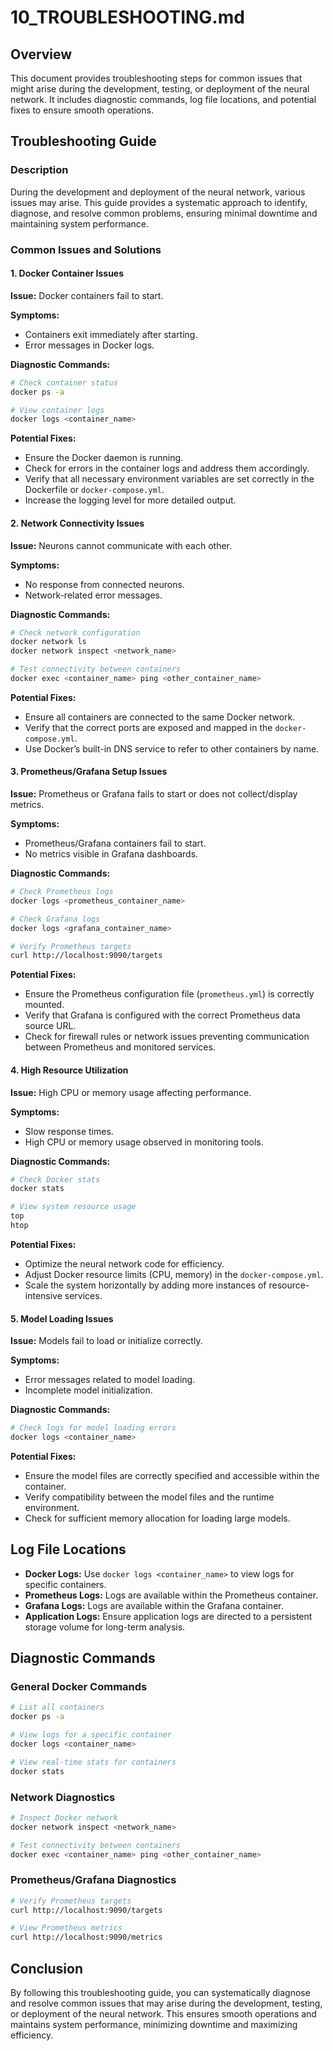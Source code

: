 # 10_TROUBLESHOOTING.md

## Overview

This document provides troubleshooting steps for common issues that might arise during the development, testing, or deployment of the neural network. It includes diagnostic commands, log file locations, and potential fixes to ensure smooth operations.

## Troubleshooting Guide

### Description

During the development and deployment of the neural network, various issues may arise. This guide provides a systematic approach to identify, diagnose, and resolve common problems, ensuring minimal downtime and maintaining system performance.

### Common Issues and Solutions

#### 1. Docker Container Issues

**Issue:** Docker containers fail to start.

**Symptoms:**
- Containers exit immediately after starting.
- Error messages in Docker logs.

**Diagnostic Commands:**
```sh
# Check container status
docker ps -a

# View container logs
docker logs <container_name>
```

**Potential Fixes:**
- Ensure the Docker daemon is running.
- Check for errors in the container logs and address them accordingly.
- Verify that all necessary environment variables are set correctly in the Dockerfile or `docker-compose.yml`.
- Increase the logging level for more detailed output.

#### 2. Network Connectivity Issues

**Issue:** Neurons cannot communicate with each other.

**Symptoms:**
- No response from connected neurons.
- Network-related error messages.

**Diagnostic Commands:**
```sh
# Check network configuration
docker network ls
docker network inspect <network_name>

# Test connectivity between containers
docker exec <container_name> ping <other_container_name>
```

**Potential Fixes:**
- Ensure all containers are connected to the same Docker network.
- Verify that the correct ports are exposed and mapped in the `docker-compose.yml`.
- Use Docker’s built-in DNS service to refer to other containers by name.

#### 3. Prometheus/Grafana Setup Issues

**Issue:** Prometheus or Grafana fails to start or does not collect/display metrics.

**Symptoms:**
- Prometheus/Grafana containers fail to start.
- No metrics visible in Grafana dashboards.

**Diagnostic Commands:**
```sh
# Check Prometheus logs
docker logs <prometheus_container_name>

# Check Grafana logs
docker logs <grafana_container_name>

# Verify Prometheus targets
curl http://localhost:9090/targets
```

**Potential Fixes:**
- Ensure the Prometheus configuration file (`prometheus.yml`) is correctly mounted.
- Verify that Grafana is configured with the correct Prometheus data source URL.
- Check for firewall rules or network issues preventing communication between Prometheus and monitored services.

#### 4. High Resource Utilization

**Issue:** High CPU or memory usage affecting performance.

**Symptoms:**
- Slow response times.
- High CPU or memory usage observed in monitoring tools.

**Diagnostic Commands:**
```sh
# Check Docker stats
docker stats

# View system resource usage
top
htop
```

**Potential Fixes:**
- Optimize the neural network code for efficiency.
- Adjust Docker resource limits (CPU, memory) in the `docker-compose.yml`.
- Scale the system horizontally by adding more instances of resource-intensive services.

#### 5. Model Loading Issues

**Issue:** Models fail to load or initialize correctly.

**Symptoms:**
- Error messages related to model loading.
- Incomplete model initialization.

**Diagnostic Commands:**
```sh
# Check logs for model loading errors
docker logs <container_name>
```

**Potential Fixes:**
- Ensure the model files are correctly specified and accessible within the container.
- Verify compatibility between the model files and the runtime environment.
- Check for sufficient memory allocation for loading large models.

## Log File Locations

- **Docker Logs:** Use `docker logs <container_name>` to view logs for specific containers.
- **Prometheus Logs:** Logs are available within the Prometheus container.
- **Grafana Logs:** Logs are available within the Grafana container.
- **Application Logs:** Ensure application logs are directed to a persistent storage volume for long-term analysis.

## Diagnostic Commands

### General Docker Commands

```sh
# List all containers
docker ps -a

# View logs for a specific container
docker logs <container_name>

# View real-time stats for containers
docker stats
```

### Network Diagnostics

```sh
# Inspect Docker network
docker network inspect <network_name>

# Test connectivity between containers
docker exec <container_name> ping <other_container_name>
```

### Prometheus/Grafana Diagnostics

```sh
# Verify Prometheus targets
curl http://localhost:9090/targets

# View Prometheus metrics
curl http://localhost:9090/metrics
```

## Conclusion

By following this troubleshooting guide, you can systematically diagnose and resolve common issues that may arise during the development, testing, or deployment of the neural network. This ensures smooth operations and maintains system performance, minimizing downtime and maximizing efficiency.